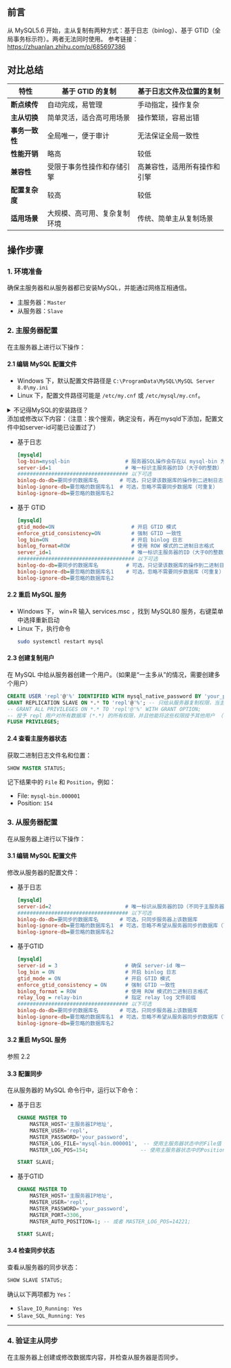 ## 前言
从 MySQL5.6 开始，主从复制有两种方式：基于日志（binlog）、基于 GTID（全局事务标示符）。两者无法同时使用。
参考链接：https://zhuanlan.zhihu.com/p/685697386

## 对比总结
| 特性                    | 基于 GTID 的复制                    | 基于日志文件及位置的复制          |
|-------------------------|------------------------------------|----------------------------------|
| **断点续传**            | 自动完成，易管理                   | 手动指定，操作复杂               |
| **主从切换**            | 简单灵活，适合高可用场景           | 操作繁琐，容易出错               |
| **事务一致性**          | 全局唯一，便于审计                 | 无法保证全局一致性               |
| **性能开销**            | 略高                              | 较低                             |
| **兼容性**              | 受限于事务性操作和存储引擎         | 高兼容性，适用所有操作和引擎      |
| **配置复杂度**          | 较高                              | 较低                             |
| **适用场景**            | 大规模、高可用、复杂复制环境       | 传统、简单主从复制场景           |

## 操作步骤
### 1. **环境准备**
确保主服务器和从服务器都已安装MySQL，并能通过网络互相通信。

- 主服务器：`Master`
- 从服务器：`Slave`

### 2. **主服务器配置**
在主服务器上进行以下操作：

#### 2.1 编辑 MySQL 配置文件
  - Windows 下，默认配置文件路径是 `C:\ProgramData\MySQL\MySQL Server 8.0\my.ini` 
  - Linux 下，配置文件路径可能是 `/etc/my.cnf` 或 `/etc/mysql/my.cnf`。
<details><summary>不记得MySQL的安装路径？</summary>
<p>

> 使用 `mysqld --verbose --help`命令，该命令会输出很多关于 mysqld (MySQL 服务器) 的信息，其中包括默认的配置文件路径以及实际读取的配置文件路径。

</p>
</details>  
添加或修改以下内容：（注意：挨个搜索，确定没有，再在mysqld下添加，配置文件中如server-id可能已设置过了）

 - 基于日志 
    ```ini             
    [mysqld]                                                               
    log-bin=mysql-bin                  # 服务器SQL操作会存在以 mysql-bin 为名的文件中                     
    server-id=1                        # 唯一标识主服务器的ID（大于0的整数） 
    #################################### 以下可选      
    binlog-do-db=要同步的数据库名       # 可选，只记录该数据库的操作到二进制日志 
    binlog-ignore-db=要忽略的数据库名1  # 可选，忽略不需要同步数据库（可重复） 
    binlog-ignore-db=要忽略的数据库名2                                      
    ```
 - 基于 GTID 
    ```ini
    [mysqld]
    gtid_mode=ON                         # 开启 GTID 模式
    enforce_gtid_consistency=ON          # 强制 GTID 一致性
    log_bin=ON                           # 开启 binlog 日志
    binlog_format=ROW                    # 使用 ROW 模式的二进制日志格式
    server_id=1                          # 唯一标识主服务器的ID（大于0的整数）
    ###################################### 以下可选      
    binlog-do-db=要同步的数据库名         # 可选，只记录该数据库的操作到二进制日志 
    binlog-ignore-db=要忽略的数据库名1    # 可选，忽略不需要同步数据库（可重复） 
    binlog-ignore-db=要忽略的数据库名2          
    ```                                                            

#### 2.2 重启 MySQL 服务
- Windows 下， win+R 输入 services.msc ，找到 MySQL80 服务，右键菜单中选择重新启动
- Linux 下，执行命令
    ```bash
    sudo systemctl restart mysql
    ```

#### 2.3 创建复制用户
在 MySQL 中给从服务器创建一个用户。（如果是“一主多从”的情况，需要创建多个用户）

```sql
CREATE USER 'repl'@'%' IDENTIFIED WITH mysql_native_password BY 'your_password';
GRANT REPLICATION SLAVE ON *.* TO 'repl'@'%'; -- 只给从服务器复制权限，当主服务器增删表时，从服务器有可能同步出错
-- GRANT ALL PRIVILEGES ON *.* TO 'repl'@'%' WITH GRANT OPTION; 
-- 授予 repl 用户对所有数据库 (*.*) 的所有权限，并且他能将这些权限授予其他用户 （谨慎操作）
FLUSH PRIVILEGES;
```

#### 2.4 查看主服务器状态
获取二进制日志文件名和位置：

```sql
SHOW MASTER STATUS;
```

记下结果中的 `File` 和 `Position`，例如：
- File: `mysql-bin.000001`
- Position: `154`


### 3. **从服务器配置**
在从服务器上进行以下操作：

#### 3.1 编辑 MySQL 配置文件
修改从服务器的配置文件：
- 基于日志
    ```ini
    [mysqld]
    server-id=2                        # 唯一标识从服务器的ID（不同于主服务器）
    #################################### 以下可选      
    binlog-do-db=要同步的数据库名       # 可选，只同步服务器上该数据库
    binlog-ignore-db=要忽略的数据库名1  # 可选，忽略不希望从服务器同步的数据库（可重复） 
    binlog-ignore-db=要忽略的数据库名2    
    ```
- 基于GTID
    ```ini
    [mysqld]
    server-id = 3                      # 确保 server-id 唯一
    log_bin = ON                       # 开启 binlog 日志
    gtid_mode = ON                     # 开启 GTID 模式
    enforce_gtid_consistency = ON      # 强制 GTID 一致性
    binlog_format = ROW                # 使用 ROW 模式的二进制日志格式
    relay_log = relay-bin              # 指定 relay log 文件前缀
    #################################### 以下可选      
    binlog-do-db=要同步的数据库名       # 可选，只同步服务器上该数据库
    binlog-ignore-db=要忽略的数据库名1  # 可选，忽略不希望从服务器同步的数据库（可重复） 
    binlog-ignore-db=要忽略的数据库名2  
    ```

#### 3.2 重启 MySQL 服务

参照 2.2

#### 3.3 配置同步
在从服务器的 MySQL 命令行中，运行以下命令：

- 基于日志
    ```sql
    CHANGE MASTER TO
        MASTER_HOST='主服务器IP地址',
        MASTER_USER='repl',
        MASTER_PASSWORD='your_password',
        MASTER_LOG_FILE='mysql-bin.000001',  -- 使用主服务器状态中的File值
        MASTER_LOG_POS=154;                 -- 使用主服务器状态中的Position值

    START SLAVE;
    ```
- 基于GTID
    ```sql
    CHANGE MASTER TO 
        MASTER_HOST='主服务器IP地址',
        MASTER_USER='repl',
        MASTER_PASSWORD='your_password',
        MASTER_PORT=3306,
        MASTER_AUTO_POSITION=1; -- 或者 MASTER_LOG_POS=14221; 

    START SLAVE;
    ```

#### 3.4 检查同步状态
查看从服务器的同步状态：

```sql
SHOW SLAVE STATUS;
```

确认以下两项都为 `Yes`：
- `Slave_IO_Running: Yes`
- `Slave_SQL_Running: Yes`

---

### 4. **验证主从同步**
在主服务器上创建或修改数据库内容，并检查从服务器是否同步。